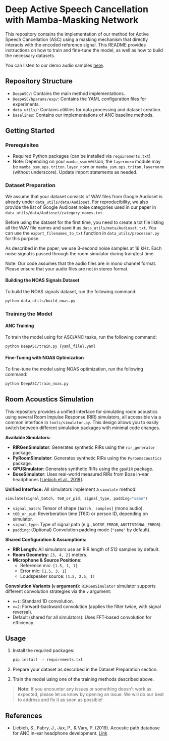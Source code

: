 # Deep Active Speech Cancellation with Mamba-Masking Network

This repository contains the implementation of our method for Active Speech Cancellation (ASC) using a masking mechanism that directly interacts with the encoded reference signal. This README provides instructions on how to train and fine-tune the model, as well as how to build the necessary datasets.

You can listen to our demo audio samples [here](https://mishalydev.github.io/DeepASC-Demo/).

## Repository Structure

- `DeepASC/`: Contains the main method implementations.
- `DeepASC/hparams/exp/`: Contains the YAML configuration files for experiments.
- `data_utils/`: Contains utilities for data processing and dataset creation.
- `baselines`: Contains our implementations of ANC baseline methods.

## Getting Started

### Prerequisites
- Required Python packages (can be installed via `requirements.txt`)
- Note: Depending on your `mamba_ssm` version, the `layernorm` module may be `mamba_ssm.ops.triton.layer_norm` or `mamba_ssm.ops.triton.layernorm` (without underscore). Update import statements as needed.

### Dataset Preparation
We assume that your dataset consists of WAV files from Google Audioset is already under `data_utils/data/Audioset`. For reproducibility, we also provide the list of Google Audioset noise categories used in our paper in `data_utils/data/Audioset/category_names.txt`.

Before using the dataset for the first time, you need to create a txt file listing all the WAV file names and save it as `data_utils/meta/Audioset.txt`. You can use the `export_filenames_to_txt` function in `data_utils/processor.py` for this purpose.

As described in the paper, we use 3-second noise samples at 16 kHz. 
Each noise signal is passed through the room simulator during train/test time.

Note: Our code assumes that the audio files are in mono channel format. Please ensure that your audio files are not in stereo format.


#### Building the NOAS Signals Dataset

To build the NOAS signals dataset, run the following command:

```bash
python data_utils/build_noas.py
```

### Training the Model

#### ANC Training

To train the model using for ASC/ANC tasks, run the following command:

```bash
python DeepASC/train.py {yaml_file}.yaml
```

#### Fine-Tuning with NOAS Optimization

To fine-tune the model using NOAS optimization, run the following command:

```bash
python DeepASC/train_noas.py
```

## Room Acoustics Simulation

This repository provides a unified interface for simulating room acoustics using several Room Impulse Response (RIR) simulators, all accessible via a common interface in `tools/simulator.py`. This design allows you to easily switch between different simulation packages with minimal code changes.

**Available Simulators:**
- **RIRGenSimulator**: Generates synthetic RIRs using the `rir_generator` package.
- **PyRoomSimulator**: Generates synthetic RIRs using the `Pyroomacoustics` package.
- **GPUSimulator**: Generates synthetic RIRs using the `gpuRIR` package.
- **BoseSimulator**: Uses real-world measured RIRs from Bose in-ear headphones [[Liebich et al., 2019]](#references).

**Unified Interface:**
All simulators implement a `simulate` method:
```python
simulate(signal_batch, t60_or_pid, signal_type, padding="same")
```
- `signal_batch`: Tensor of shape `[batch, samples]` (mono audio).
- `t60_or_pid`: Reverberation time (T60) or person ID, depending on simulator.
- `signal_type`: Type of signal path (e.g., `NOISE_ERROR`, `ANSTISIGNAL_ERROR`).
- `padding`: (Optional) Convolution padding mode (`"same"` by default).

**Shared Configuration & Assumptions:**
- **RIR Length**: All simulators use an RIR length of 512 samples by default.
- **Room Geometry**: `[3, 4, 2]` meters.
- **Microphone & Source Positions**:
    - Reference mic: `[1.5, 1, 1]`
    - Error mic: `[1.5, 3, 1]`
    - Loudspeaker source: `[1.5, 2.5, 1]`

**Convolution Variants (`v` argument):**
`RIRGenSimulator` simulator supports different convolution strategies via the `v` argument:
- `v=1`: Standard 1D convolution.
- `v=2`: Forward-backward convolution (applies the filter twice, with signal reversal).
- Default (shared for all simulators): Uses FFT-based convolution for efficiency.


## Usage

1. Install the required packages:
    ```bash
    pip install -r requirements.txt
    ```

2. Prepare your dataset as described in the Dataset Preparation section.

3. Train the model using one of the training methods described above.


> **Note:** If you encounter any issues or something doesn't work as expected, please let us know by opening an issue. We will do our best to address and fix it as soon as possible!

## References

- Liebich, S., Fabry, J., Jax, P., & Vary, P. (2019). Acoustic path database for ANC in-ear headphone development. [Link](https://api.semanticscholar.org/CorpusID:204793245)